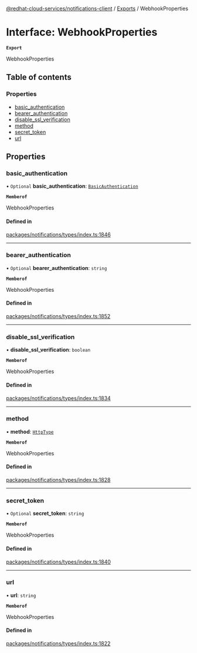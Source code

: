 [@redhat-cloud-services/notifications-client](../README.md) / [Exports](../modules.md) / WebhookProperties

# Interface: WebhookProperties

**`Export`**

WebhookProperties

## Table of contents

### Properties

- [basic\_authentication](WebhookProperties.md#basic_authentication)
- [bearer\_authentication](WebhookProperties.md#bearer_authentication)
- [disable\_ssl\_verification](WebhookProperties.md#disable_ssl_verification)
- [method](WebhookProperties.md#method)
- [secret\_token](WebhookProperties.md#secret_token)
- [url](WebhookProperties.md#url)

## Properties

### basic\_authentication

• `Optional` **basic\_authentication**: [`BasicAuthentication`](BasicAuthentication.md)

**`Memberof`**

WebhookProperties

#### Defined in

[packages/notifications/types/index.ts:1846](https://github.com/RedHatInsights/javascript-clients/blob/main/packages/notifications/types/index.ts#L1846)

___

### bearer\_authentication

• `Optional` **bearer\_authentication**: `string`

**`Memberof`**

WebhookProperties

#### Defined in

[packages/notifications/types/index.ts:1852](https://github.com/RedHatInsights/javascript-clients/blob/main/packages/notifications/types/index.ts#L1852)

___

### disable\_ssl\_verification

• **disable\_ssl\_verification**: `boolean`

**`Memberof`**

WebhookProperties

#### Defined in

[packages/notifications/types/index.ts:1834](https://github.com/RedHatInsights/javascript-clients/blob/main/packages/notifications/types/index.ts#L1834)

___

### method

• **method**: [`HttpType`](../enums/HttpType.md)

**`Memberof`**

WebhookProperties

#### Defined in

[packages/notifications/types/index.ts:1828](https://github.com/RedHatInsights/javascript-clients/blob/main/packages/notifications/types/index.ts#L1828)

___

### secret\_token

• `Optional` **secret\_token**: `string`

**`Memberof`**

WebhookProperties

#### Defined in

[packages/notifications/types/index.ts:1840](https://github.com/RedHatInsights/javascript-clients/blob/main/packages/notifications/types/index.ts#L1840)

___

### url

• **url**: `string`

**`Memberof`**

WebhookProperties

#### Defined in

[packages/notifications/types/index.ts:1822](https://github.com/RedHatInsights/javascript-clients/blob/main/packages/notifications/types/index.ts#L1822)
